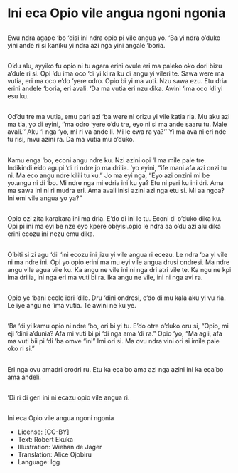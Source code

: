 # Ini eca Opio vile angua ngoni ngonia

##
Ewu ndra agape ‘bo ‘disi ini ndra
opio pi vile angua yo. ‘Ba yi ndra
o’duko yini ande ri si kaniku yi ndra
azi nga yini angale ‘boria.

##
O’du alu, ayyiko fu opio ni tu agara
erini ovule eri ma paleko oko dori
bizu a’dule ri si. Opi ‘du ima oco ‘di
yi ki ra ku di angu yi vileri te. Sawa
were ma vutia, eri ma oco e’do
‘yere odro. Opio bi yi ma vuti. Nzu
sawa ezu. Etu dria erini andele
‘boria, eri avali. ‘Da ma vutia eri
nzu dika. Awini ‘ima oco ‘di yi esu
ku.

##
Od’du tre ma vutia, emu pari azi ‘ba
were ni orizu yi vile katia ria. Mu
aku azi ma tia, yo di eyini, ‘’ma odro
‘yere o’du tre, eyo ni si ma ande
saaru tu. Male avali.’’
Aku ‘I nga ‘yo, mi ri va ande li. Mi le
ewa ra ya?’’ Yi ma ava ni eri nde tu
risi, mvu azini ra. Da ma vutia mu
o’duko.

##
Kamu enga ‘bo, econi angu ndre ku.
Nzi azini opi ‘I ma mile pale tre.
Indikindi e’do agupi ‘di ri ndre jo ma
drilia. ‘yo eyini, “ife mani afa azi
onzi tu ni. Ma eco angu ndre kilili tu
ku.” Jo ma eyi nga, “Eyo azi onzini
mi be yo.angu ni di ‘bo. Mi ndre nga
mi edria ini ku ya? Etu ni pari ku ini
dri. Ama ma sawa ini ni ri mudra eri.
Ama avali inisi azini azi nga etu si.
Mi aa ngoa? Ini emi vile angua yo
ya?”

##
Opio ozi zita karakara ini ma dria.
E’do di ini le tu. Econi di o’duko dika
ku. Opi pi ini ma eyi be nze eyo
kpere obiyisi.opio le ndra aa o’du
azi alu dika erini ecozu ini nezu emu
dika.

##
O’biti si zi agu ‘dii ‘ini ecozu ini jizu
yi vile angua ri ecezu. Le ndra ‘ba yi
vile ni ma ndre ini. Opi yo opio erini
ma mu eyi vile angua drusi ondresi.
Ma ndre angu vile agua vile ku. Ka
angu ne vile ini ni nga dri atri vile
te. Ka ngu ne kpi ima drilia, ini nga
eri ma vuti bi ra. Ika angu ne vile,
ini ni nga avi ra.

##
Opio ye ‘bani ecele idri ‘dile. Dru
‘dini ondresi, e’do di mu kala aku yi
vu ria. Le iye angu ne ‘ima vutia. Te
awini ne ku ye.

##
‘Ba ‘di yi kamu opio ni ndre ‘bo, ori
bi yi tu. E’do otre o’duko oru si,
“Opio, mi eji ‘dini a’dunia? Afa mi
vuti bi pi ‘di nga ama ‘di ra.”
Opio ‘yo, “Ma agii, afa ma vuti bii pi
‘di ‘ba omve “ini” Imi ori si. Ma ovu
ndra vini ori si imile pale oko ri si.”

##
Eri nga ovu amadri orodri ru. Etu ka
eca’bo ama azi nga azini ini ka
eca’bo ama andeli.

##
‘Di ri di geri ini ni ecazu opio vile angua ri.

##
Ini eca Opio vile angua ngoni
ngonia
* License: [CC-BY]
* Text: Robert Ekuka
* Illustration: Wiehan de Jager
* Translation: Alice Ojobiru
* Language: lgg
